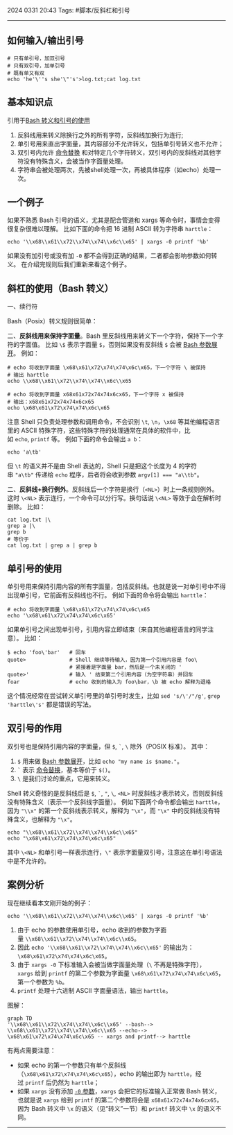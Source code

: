 2024 0331 20:43
Tags: #脚本/反斜杠和引号

---

## 如何输入/输出引号

```shell
# 只有单引号，加双引号
# 只有双引号，加单引号
# 既有单又有双
echo 'he'\''s she'\"'s'>log.txt;cat log.txt
```

## 基本知识点

引用于[Bash 转义和引号的使用](https://harttle.land/2020/06/26/bash-quote-escape.html#header-0)

1. 反斜线用来转义除换行之外的所有字符，反斜线加换行为连行;
2. 单引号用来直出字面量，其内容部分不允许转义，包括单引号转义也不允许；
3. 双引号内允许 [命令替换](https://www.gnu.org/software/bash/manual/html_node/Command-Substitution.html#Command-Substitution) 和对特定几个字符转义，双引号内的反斜线对其他字符没有特殊含义，会被当作字面量处理。
4. 字符串会被处理两次，先被shell处理一次，再被具体程序（如echo）处理一次。

## 一个例子

如果不熟悉 Bash 引号的语义，尤其是配合管道和 xargs 等命令时，事情会变得很复杂很难以理解。 比如下面的命令把 16 进制 ASCII 转为字符串 `harttle`：

```
echo '\\x68\\x61\\x72\\x74\\x74\\x6c\\x65' | xargs -0 printf '%b'
```

如果没有加引号或没有加 `-0` 都不会得到正确的结果，二者都会影响参数如何转义。 在介绍完规则后我们重新来看这个例子。

## 斜杠的使用（Bash 转义）

一、续行符

Bash（Posix）转义规则很简单：

二、**反斜线用来保持字面量**。Bash 里反斜线用来转义下一个字符，保持下一个字符的字面值。 比如 `\$` 表示字面量 `$`，否则如果没有反斜线 `$` 会被 [Bash 参数展开](https://www.gnu.org/software/bash/manual/html_node/Shell-Parameter-Expansion.html#Shell-Parameter-Expansion)。 例如：

```
# echo 将收到字面量 \x68\x61\x72\x74\x74\x6c\x65，下一个字符 \ 被保持
# 输出 harttle
echo \\x68\\x61\\x72\\x74\\x74\\x6c\\x65

# echo 将收到字面量 x68x61x72x74x74x6cx65，下一个字符 x 被保持
# 输出：x68x61x72x74x74x6cx65
echo \x68\x61\x72\x74\x74\x6c\x65
```

注意 Shell 只负责处理参数和调用命令，不会识别 `\t`, `\n`，`\x68` 等其他编程语言里的 ASCII 特殊字符，这些特殊字符的处理通常在具体的软件中，比如 `echo`, `printf` 等。 例如下面的命令会输出 `a b`：

```
echo 'a\tb'
```

但 `\t` 的语义并不是由 Shell 表达的，Shell 只是把这个长度为 4 的字符串 `"a\tb"` 传递给 `echo` 程序，后者将会收到参数 `argv[1] === "a\\tb"`。

二、**反斜线+换行例外**。反斜线后一个字符是换行（`<NL>`）时上一条规则例外。 这时 `\<NL>` 表示连行，一个命令可以分行写。换句话说 `\<NL>` 等效于会在解析时删除。 比如：

```
cat log.txt |\
grep a |\
grep b
# 等价于
cat log.txt | grep a | grep b
```

## 单引号的使用

单引号用来保持引用内容的所有字面量，包括反斜线。也就是说一对单引号中不得出现单引号，它前面有反斜线也不行。 例如下面的命令将会输出 `harttle`：

```
# echo 将收到字面量 \x68\x61\x72\x74\x74\x6c\x65
echo '\x68\x61\x72\x74\x74\x6c\x65'
```

如果单引号之间出现单引号，引用内容立即结束（来自其他编程语言的同学注意）。 比如：

```
$ echo 'foo\'bar'   # 回车
quote>              # Shell 继续等待输入，因为第一个引用内容是 foo\
                    # 紧接着是字面量 bar，然后是一个未关闭的 '
quote>'             # 输入 ' 结束第二个引用内容（为空字符串）并回车
foar                # echo 收到的输入为 foo\bar，\b 被 echo 解释为退格
```

这个情况经常在尝试转义单引号里的单引号时发生，比如 `sed 's/\'/"/g'`, `grep 'harttle\'s'` 都是错误的写法。

## 双引号的作用

双引号也是保持引用内容的字面量，但 `$`, `` ` ``, `\` 除外（POSIX 标准）。 其中：

1. `$` 用来做 [Bash 参数展开](https://www.gnu.org/software/bash/manual/html_node/Shell-Parameter-Expansion.html#Shell-Parameter-Expansion)，比如 `echo "my name is $name."`。
2. `` ` `` 表示 [命令替换](https://www.gnu.org/software/bash/manual/html_node/Command-Substitution.html#Command-Substitution)，基本等价于 `$()`。
3. `\` 是我们讨论的重点，它用来转义。

Shell 转义奇怪的是反斜线后是 `$`, `` ` ``, `"`, `\`, `<NL>` 时反斜线才表示转义，否则反斜线没有特殊含义（表示一个反斜线字面量）。 例如下面两个命令都会输出 `harttle`，因为 `"\\x"` 的第一个反斜线表示转义，解释为 `"\x"`，而 `"\x"` 中的反斜线没有特殊含义，也解释为 `"\x"`。

```
echo "\\x68\\x61\\x72\\x74\\x74\\x6c\\x65"
echo "\x68\x61\x72\x74\x74\x6c\x65"
```

其中 `\<NL>` 和单引号一样表示连行，`\"` 表示字面量双引号，注意这在单引号语法中是不允许的。

## 案例分析

现在继续看本文刚开始的例子：

```
echo '\\x68\\x61\\x72\\x74\\x74\\x6c\\x65' | xargs -0 printf '%b'
```

1. 由于 echo 的参数使用单引号，echo 收到的参数为字面量 `\\x68\\x61\\x72\\x74\\x74\\x6c\\x65`。
2. 因此 `echo '\\x68\\x61\\x72\\x74\\x74\\x6c\\x65'` 的输出为：`\x68\x61\x72\x74\x74\x6c\x65`。
3. 由于 `xargs -0` 下标准输入会被当做字面量处理（`\` 不再是特殊字符），`xargs` 给到 `printf` 的第二个参数为字面量 `\x68\x61\x72\x74\x74\x6c\x65`，第一个参数为 `%b`。
4. `printf` 处理十六进制 ASCII 字面量语法，输出 `harttle`。

图解：

```mermaid
graph TD
'\\x68\\x61\\x72\\x74\\x74\\x6c\\x65' --bash--> \\x68\\x61\\x72\\x74\\x74\\x6c\\x65 --echo--> \x68\x61\x72\x74\x74\x6c\x65 -- xargs and printf--> harttle

```

有两点需要注意：

- 如果 echo 的第一个参数只有单个反斜线（`\x68\x61\x72\x74\x74\x6c\x65`），echo 的输出即为 `harttle`，经过 `printf` 后仍然为 `harttle`；
- 如果 `xargs` 没有添加 [`-0` 参数](https://www.gnu.org/software/findutils/manual/html_node/find_html/xargs-options.html)，`xargs` 会把它的标准输入正常做 Bash 转义，也就是说 `xargs` 给到 `printf` 的第二个参数将会是 `x68x61x72x74x74x6cx65`，因为 Bash 转义中 `\x` 的语义（见“转义”一节）和 `printf` 转义中 `\x` 的语义不同。

---
